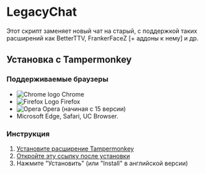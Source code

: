 # LegacyChat

Этот скрипт заменяет новый чат на старый, с поддержкой таких расширений как BetterTTV, FrankerFaceZ [+ аддоны к нему] и др.

## Установка с Tampermonkey

### Поддерживаемые браузеры

- ![Chrome logo][chrome_logo] Chrome
- ![Firefox Logo][firefox_logo] Firefox
- ![Opera][opera_logo] Opera (начиная с 15 версии)
- Microsoft Edge, Safari, UC Browser.

### Инструкция

1. [Установите расширение Tampermonkey][tampermonkey_link]
2. [Откройте эту ссылку после установки][script_link]
3. Нажмите "Установить" (или "Install" в английской версии)

[tampermonkey_link]: https://tampermonkey.net/
[script_link]: https://github.com/DaFri-Nochiterov/twitch-legacychat/raw/master/twitch-legacychat.user.js
[firefox_logo]: https://i.imgur.com/jTB3UGY.png
[opera_logo]: https://i.imgur.com/mkWyQFZ.png
[chrome_logo]: https://i.imgur.com/iRp6o4X.png